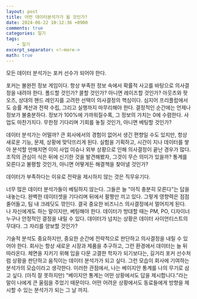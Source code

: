 ```yaml
---
layout: post
title: 어떤 데이터분석가가 될 것인가?
date: 2024-06-22 10:12:36 +0900
comments: true
categories: 일기
tags: 
    - 일기
excerpt_separator: <!—more->
math: true
---
```

모든 데이터 분석가는 포커 선수가 되어야 한다.

포커는 불완전 정보 게임이다. 항상 부족한 정보 속에서 확률적 사고를 바탕으로 의사결정을 내려야 한다. 폴드할 것인가? 콜할 것인가? 아니면 레이즈할 것인가? 아웃츠와 팟 오즈, 상대의 핸드 레인지를 고려한 선택이 의사결정의 핵심이다. 심지어 프리플랍에서도 승률 계산과 전략 수립, 그리고 실행까지 마무리해야 한다. 결정적인 순간에는 언제나 정보가 불충분하다. 정보가 100%에 가까워질수록, 그 정보의 가치는 0에 수렴한다. 사업도 마찬가지다. 무한정 기다리며 기회를 놓칠 것인가, 아니면 베팅할 것인가?

데이터 분석가는 어떨까? 큰 회사에서의 경험이 없어서 생긴 편향일 수도 있지만, 항상 새로운 기능, 문제, 상황에 맞닥뜨리게 된다. 실험을 기획하고, 시간이 지나 데이터를 쌓아 분석할 만해지면 이미 사업 이슈나 외부 상황으로 인해 의사결정이 끝난 경우가 많다. 조직의 관심이 식은 뒤에 신기한 것을 발견해봤자, 그것이 무슨 의미가 있을까? 통계를 모른다고 불평할 것인가, 아니면 어떻게든 해결책을 찾아낼 것인가?

데이터가 부족하다는 이유로 전략을 제시하지 않는 것은 직무유기다.

너무 많은 데이터 분석가들이 베팅하지 않는다. 그들은 늘 "아직 충분히 모른다"는 답을 내놓는다. 완벽한 데이터셋을 기다리며 뒤에서 팔짱만 끼고 있다. 그렇게 영향력은 점점 줄어들고, 팀 내 크레딧도 깎인다. 결국 중요한 비즈니스 의사결정에서 멀어지게 된다. 나 자신에게도 하는 말이지만, 베팅해야 한다. 데이터가 방대할 때는 PM, PO, 디자이너 누구나 안정적인 결정을 내릴 수 있다. 데이터가 넘치는 상황은 데이터 사이언티스트의 무대다. 그 자리를 양보할 것인가?

기술적 분석도 중요하지만, 중요한 순간에 전략적으로 판단하고 의사결정을 내릴 수 있어야 한다. 회사는 항상 새로운 시장과 제품을 추구하고, 그런 환경에서 데이터는 늘 뒤따라온다. 체면을 지키기 위해 입을 다문 고결한 학자가 되기보다는, 길거리 포커 선수처럼 상황을 판단하고 움직이는 데이터 분석가가 되고 싶다. 그런 모습이 회사에 기여하는 분석가의 모습이라고 생각한다. 이러한 관점에서, 나는 베이지안 통계를 나의 무기로 삼고 싶다. (아직 잘 못하지만) "베이지안 통계는 어떤 상황에서도 답을 제시합니다."라는 말이 나에게 큰 울림을 주었기 때문이다. 어떤 어려운 상황에서도 동료들에게 방향을 제시할 수 있는 분석가가 되는 그 날 까지. 